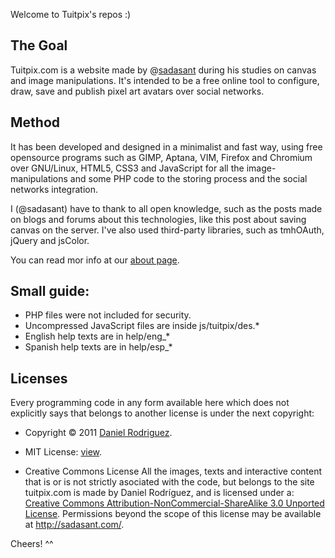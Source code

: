 [0]:http://sadasant.com/ "Daniel R. website"
[1]:http://tuitpix.com/about.php "Tuitpix's about page"
[3]:http://www.opensource.org/licenses/mit-license.php "MIT License"
[4]:http://creativecommons.org/licenses/by-nc-sa/3.0/ "Creative Commons License"

Welcome to Tuitpix's repos :)

## The Goal ##

Tuitpix.com is a website made by @[sadasant][0] during his studies on canvas and image manipulations. It's intended to be a free online tool to configure, draw, save and publish pixel art avatars over social networks.

## Method ##

It has been developed and designed in a minimalist and fast way, using free opensource programs such as GIMP, Aptana, VIM, Firefox and Chromium over GNU/Linux, HTML5, CSS3 and JavaScript for all the image-manipulations and some PHP code to the storing process and the social networks integration.

I (@sadasant) have to thank to all open knowledge, such as the posts made on blogs and forums about this technologies, like this post about saving canvas on the server. I've also used third-party libraries, such as tmhOAuth, jQuery and jsColor.

You can read mor info at our [about page][1].

## Small guide: ##
* PHP files were not included for security.
* Uncompressed JavaScript files are inside js/tuitpix/des.*
* English help texts are in help/eng_*
* Spanish help texts are in help/esp_*

## Licenses ##

Every programming code in any form available here which does not explicitly says that belongs to another license is under the next copyright:

* Copyright © 2011 [Daniel Rodriguez][0].
* MIT License: [view][3].

* Creative Commons License
All the images, texts and interactive content that is or is not strictly asociated with the code, but belongs to the site tuitpix.com is made by Daniel Rodríguez, and is licensed under a:
[Creative Commons Attribution-NonCommercial-ShareAlike 3.0 Unported License][4].
Permissions beyond the scope of this license may be available at <http://sadasant.com/>.  


Cheers! ^^
